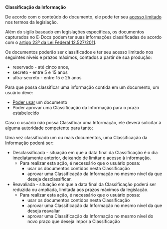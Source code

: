 **Classificação da Informação**

De acordo com o conteúdo do documento, ele pode ter seu [acesso limitado](AcessoLimitado.md) nos termos da legislação.

Além do sigilo baseado em legislações específicas, os documentos capturados no E-Docs podem ter suas informações classificadas de acordo com o [artigo 23º da Lei Federal 12.527/2011](http://www.planalto.gov.br/ccivil_03/_ato2011-2014/2011/lei/l12527.htm#art23).

Os documentos poderão ser classificados e ter seu acesso limitado nos seguintes níveis e prazos máximos, contados a partir de sua produção:

* reservado - até cinco anos, 
* secreto - entre 5 e 15 anos
* ultra-secreto - entre 15 e 25 anos

Para que possa classificar uma informação contida em um documento, um usuário deve:

- [Poder usar](PodeUsar.md) um documento
- Poder aprovar uma Classificação da Informação para o prazo estabelecido

Caso o usuário não possa Classificar uma Informação, ele deverá  solicitar à alguma autoridade competente para tanto;

Uma vez classificado um ou mais documentos, uma Classificação da Informação poderá ser:

- Desclassificada - situação em que a data final da Classificação é o dia imediatamente anterior, deixando de limitar o acesso à informação. 
  - Para realizar esta ação, é necessário que o usuário possa:
    - usar os documentos contidos nesta Classificação
    - aprovar uma Classificação da Informação no mesmo nível da que deseja desclassificar.
- Reavaliada - situação em que a data final da Classificação poderá ser reduzida ou ampliada, limitada aos prazos máximos da legislação. 
  - Para realizar esta ação, é necessário que o usuário possa:
    - usar os documentos contidos nesta Classificação
    - aprovar uma Classificação da Informação no mesmo nível da que deseja reavaliar
    - aprovar uma Classificação da Informação no mesmo nível do novo prazo que deseja impor a Classificação





